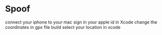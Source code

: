 # Spoof

connect your iphone to your mac
sign in your apple id in Xcode
change the coordinates in gpx file
build
select your location in xcode